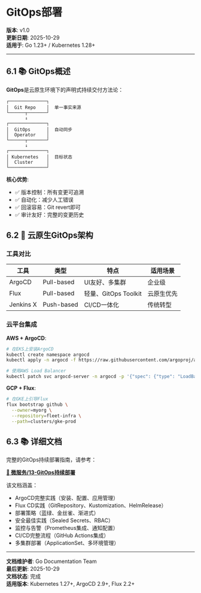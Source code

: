 ﻿# GitOps部署

**版本**: v1.0  
**更新日期**: 2025-10-29  
**适用于**: Go 1.23+ / Kubernetes 1.28+

---

## 6.1 📚 GitOps概述

**GitOps**是云原生环境下的声明式持续交付方法论：

```text
┌──────────────┐
│  Git Repo    │  单一事实来源
└──────┬───────┘
       ↓
┌──────────────┐
│  GitOps      │  自动同步
│  Operator    │
└──────┬───────┘
       ↓
┌──────────────┐
│ Kubernetes   │  目标状态
│  Cluster     │
└──────────────┘
```

**核心优势**:

- ✅ 版本控制：所有变更可追溯
- ✅ 自动化：减少人工错误
- ✅ 回滚容易：Git revert即可
- ✅ 审计友好：完整的变更历史

## 6.2 🎯 云原生GitOps架构

### 工具对比

| 工具 | 类型 | 特点 | 适用场景 |
|------|------|------|---------|
| ArgoCD | Pull-based | UI友好、多集群 | 企业级 |
| Flux | Pull-based | 轻量、GitOps Toolkit | 云原生优先 |
| Jenkins X | Push-based | CI/CD一体化 | 传统转型 |

### 云平台集成

**AWS + ArgoCD**:

```bash
# 在EKS上安装ArgoCD
kubectl create namespace argocd
kubectl apply -n argocd -f https://raw.githubusercontent.com/argoproj/argo-cd/stable/manifests/install.yaml

# 使用AWS Load Balancer
kubectl patch svc argocd-server -n argocd -p '{"spec": {"type": "LoadBalancer"}}'
```

**GCP + Flux**:

```bash
# 在GKE上引导Flux
flux bootstrap github \
  --owner=myorg \
  --repository=fleet-infra \
  --path=clusters/gke-prod
```

## 6.3 📚 详细文档

完整的GitOps持续部署指南，请参考：

**[📖 微服务/13-GitOps持续部署](../05-微服务架构/13-GitOps持续部署.md)**

该文档涵盖：

- ArgoCD完整实践（安装、配置、应用管理）
- Flux CD实践（GitRepository、Kustomization、HelmRelease）
- 部署策略（蓝绿、金丝雀、渐进式）
- 安全最佳实践（Sealed Secrets、RBAC）
- 监控与告警（Prometheus集成、通知配置）
- CI/CD完整流程（GitHub Actions集成）
- 多集群部署（ApplicationSet、多环境管理）

---

**文档维护者**: Go Documentation Team  
**最后更新**: 2025-10-29  
**文档状态**: 完成  
**适用版本**: Kubernetes 1.27+, ArgoCD 2.9+, Flux 2.2+
